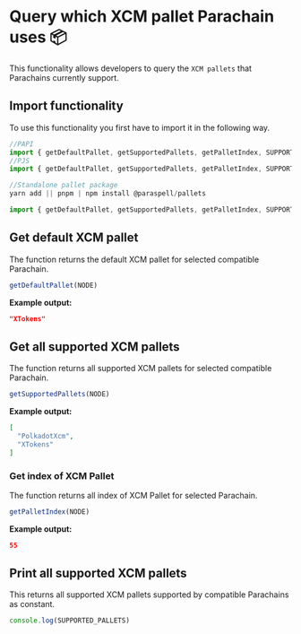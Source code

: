 # Query which XCM pallet Parachain uses 📦

This functionality allows developers to query the `XCM pallets` that Parachains currently support. 

## Import functionality

To use this functionality you first have to import it in the following way.
```ts
//PAPI
import { getDefaultPallet, getSupportedPallets, getPalletIndex, SUPPORTED_PALLETS } from  '@paraspell/sdk'
//PJS
import { getDefaultPallet, getSupportedPallets, getPalletIndex, SUPPORTED_PALLETS } from  '@paraspell/sdk-pjs'
```

```ts
//Standalone pallet package
yarn add || pnpm | npm install @paraspell/pallets

import { getDefaultPallet, getSupportedPallets, getPalletIndex, SUPPORTED_PALLETS } from  '@paraspell/pallets'
```

## Get default XCM pallet

The function returns the default XCM pallet for selected compatible Parachain.
```ts
getDefaultPallet(NODE)
```

**Example output:**

```json
"XTokens"
```

## Get all supported XCM pallets

The function returns all supported XCM pallets for selected compatible Parachain.
```ts
getSupportedPallets(NODE)
```

**Example output:**

```json
[
  "PolkadotXcm",
  "XTokens"
]
```

### Get index of XCM Pallet

The function returns all index of XCM Pallet for selected Parachain.
```ts
getPalletIndex(NODE)
```

**Example output:**

```json
55
```

## Print all supported XCM pallets

This returns all supported XCM pallets supported by compatible Parachains as constant.
```ts
console.log(SUPPORTED_PALLETS)
```